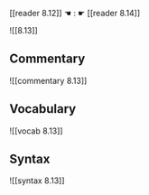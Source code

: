 [[reader 8.12]] ☚ : ☛ [[reader 8.14]]

![[8.13]]

## Commentary

![[commentary 8.13]]

## Vocabulary

![[vocab 8.13]]

## Syntax

![[syntax 8.13]]

